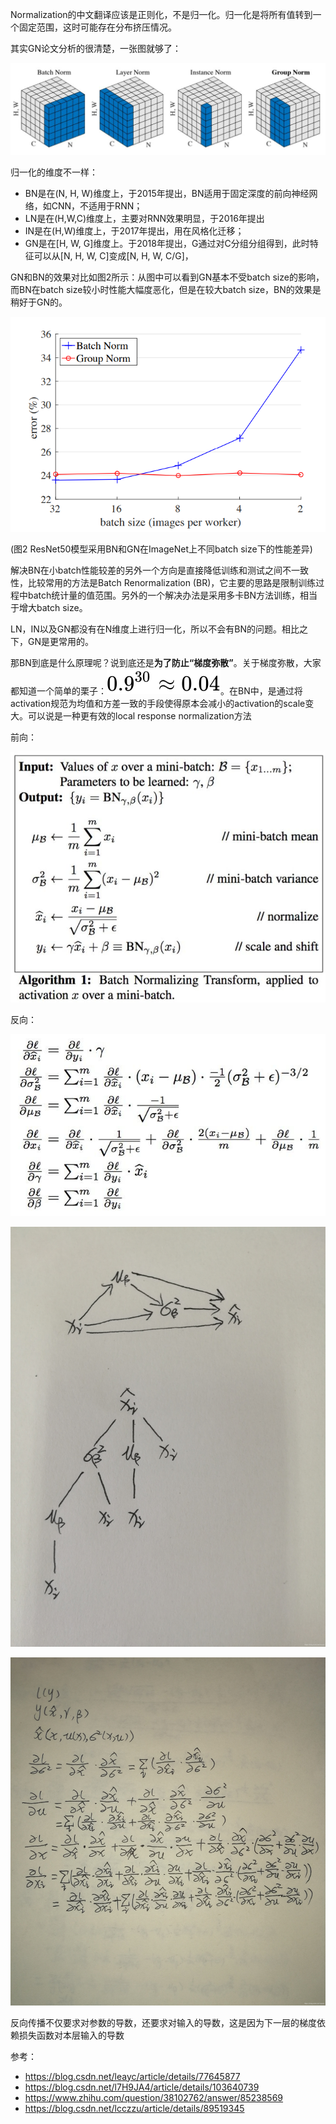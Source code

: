 Normalization的中文翻译应该是正则化，不是归一化。归一化是将所有值转到一个固定范围，这时可能存在分布挤压情况。

其实GN论文分析的很清楚，一张图就够了：

![img](assets/BN&GN&IN/aHR0cHM6Ly9tbWJpei5xcGljLmNuL21tYml6X3BuZy9pYVRhOHV0NkhpYXdBdE9sMHlQT0hpYnhyMXhvT3JqTGtBSEF2Zk14a2lhOVdTaWNwVWVReDJDamhMV0pzSWNrVGliVm85cEtWTnU0Wk01VWlhUG90eDBWYURrVncvNjQw.jpg)

归一化的维度不一样：

- BN是在(N, H, W)维度上，于2015年提出，BN适用于固定深度的前向神经网络，如CNN，不适用于RNN；
- LN是在(H,W,C)维度上，主要对RNN效果明显，于2016年提出
- IN是在(H,W)维度上，于2017年提出，用在风格化迁移；
- GN是在[H, W, G]维度上。于2018年提出，G通过对C分组分组得到，此时特征可以从[N, H, W, C]变成[N, H, W, C/G]，

GN和BN的效果对比如图2所示：从图中可以看到GN基本不受batch size的影响，而BN在batch size较小时性能大幅度恶化，但是在较大batch size，BN的效果是稍好于GN的。

![img](assets/BN&GN&IN/aHR0cHM6Ly9tbWJpei5xcGljLmNuL21tYml6X3BuZy9pYVRhOHV0NkhpYXdBdE9sMHlQT0hpYnhyMXhvT3JqTGtBSDJEdW0xaWJHWXJpY2xjUGNCWmlhbGZnNFB0bGtxV3N0SmhXS3FlMmIzb0FEcTBIYlJRUkViQ2c4dy82NDA.jpg)

(图2 ResNet50模型采用BN和GN在ImageNet上不同batch size下的性能差异)

解决BN在小batch性能较差的另外一个方向是直接降低训练和测试之间不一致性，比较常用的方法是Batch Renormalization (BR)，它主要的思路是限制训练过程中batch统计量的值范围。另外的一个解决办法是采用多卡BN方法训练，相当于增大batch size。

LN，IN以及GN都没有在N维度上进行归一化，所以不会有BN的问题。相比之下，GN是更常用的。

那BN到底是什么原理呢？说到底还是**为了防止“梯度弥散”**。关于梯度弥散，大家都知道一个简单的栗子：![[公式]](assets/BN&GN&IN/equation.svg)。在BN中，是通过将activation规范为均值和方差一致的手段使得原本会减小的activation的scale变大。可以说是一种更有效的local response normalization方法

前向：

![img](assets/BN&GN&IN/9ad70be49c408d464c71b8e9a006d141_hd.jpg)

反向：

![img](assets/BN&GN&IN/beb44145200caafe24fe88e7480e9730_hd.jpg)

![img](assets/BN&GN&IN/20190425164029654.jpg)

![img](assets/BN&GN&IN/2019042518120416.jpg)

反向传播不仅要求对参数的导数，还要求对输入的导数，这是因为下一层的梯度依赖损失函数对本层输入的导数

参考：

- https://blog.csdn.net/leayc/article/details/77645877
- https://blog.csdn.net/l7H9JA4/article/details/103640739
- https://www.zhihu.com/question/38102762/answer/85238569
- https://blog.csdn.net/lcczzu/article/details/89519345